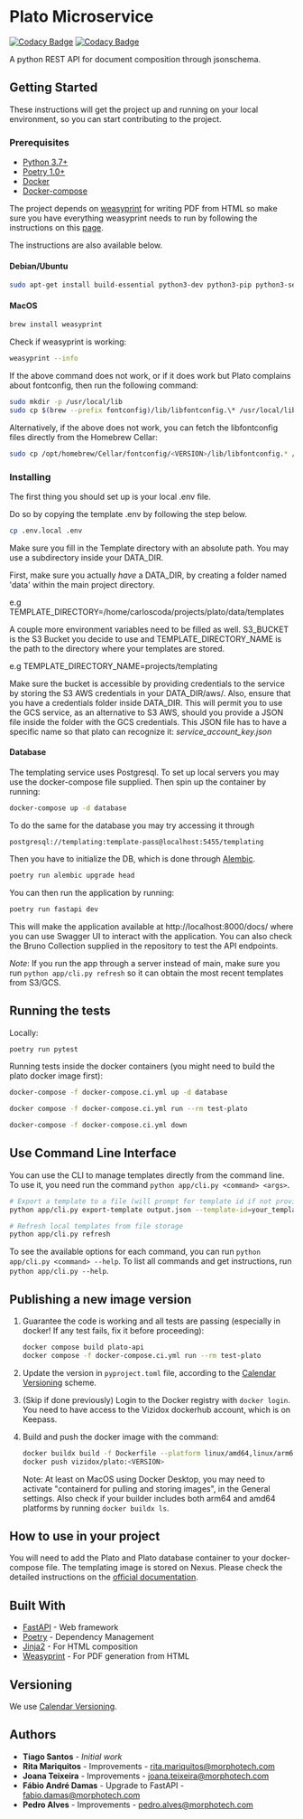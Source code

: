 # Plato Microservice

[![Codacy Badge](https://app.codacy.com/project/badge/Grade/31c109ed05314bb79a65c200026742fa)](https://app.codacy.com/gh/Morphotech/plato/dashboard?utm_source=gh&utm_medium=referral&utm_content=&utm_campaign=Badge_grade)
[![Codacy Badge](https://app.codacy.com/project/badge/Coverage/31c109ed05314bb79a65c200026742fa)](https://app.codacy.com/gh/Morphotech/plato/dashboard?utm_source=gh&utm_medium=referral&utm_content=&utm_campaign=Badge_coverage)

A python REST API for document composition through jsonschema.

## Getting Started

These instructions will get the project up and running on your local environment, so you can start contributing to the project.

### Prerequisites

- [Python 3.7+](https://www.python.org/)
- [Poetry 1.0+](https://python-poetry.org/)
- [Docker](https://docker.com)
- [Docker-compose](https://docs.docker.com/compose/)

The project depends on [weasyprint](https://weasyprint.org/) for writing PDF from HTML so make sure you have everything
weasyprint needs to run by following the instructions on this [page](https://weasyprint.readthedocs.io/en/latest/install.html#linux).

The instructions are also available below.

#### Debian/Ubuntu

```bash
sudo apt-get install build-essential python3-dev python3-pip python3-setuptools python3-wheel python3-cffi libcairo2 libpango-1.0-0 libpangocairo-1.0-0 libgdk-pixbuf2.0-0 libffi-dev shared-mime-info

```

#### MacOS

```bash
brew install weasyprint
```

Check if weasyprint is working:

```bash
weasyprint --info
```

If the above command does not work, or if it does work but Plato complains about fontconfig, then run the following command:

```bash
sudo mkdir -p /usr/local/lib
sudo cp $(brew --prefix fontconfig)/lib/libfontconfig.\* /usr/local/lib
```

Alternatively, if the above does not work, you can fetch the libfontconfig files directly from the Homebrew Cellar:

```bash
sudo cp /opt/homebrew/Cellar/fontconfig/<VERSION>/lib/libfontconfig.* /usr/local/lib
````

### Installing

The first thing you should set up is your local .env file.

Do so by copying the template .env by following the step below.

```bash
cp .env.local .env
```

Make sure you fill in the Template directory with an absolute path.
You may use a subdirectory inside your DATA_DIR.

First, make sure you actually _have_ a DATA_DIR, by creating a folder named 'data' within the main project directory.

e.g TEMPLATE_DIRECTORY=/home/carloscoda/projects/plato/data/templates

A couple more environment variables need to be filled as well.
S3_BUCKET is the S3 Bucket you decide to use and TEMPLATE_DIRECTORY_NAME is the path to
the directory where your templates are stored.

e.g TEMPLATE_DIRECTORY_NAME=projects/templating

Make sure the bucket is accessible by providing credentials to the service by
storing the S3 AWS credentials in your DATA_DIR/aws/. Also, ensure that you have a credentials folder inside DATA_DIR.
This will permit you to use the GCS service, as an alternative to S3 AWS, should you provide a JSON file inside 
the folder with the GCS credentials. This JSON file has to have a specific name so that plato can recognize it: 
*service_account_key.json*

#### Database

The templating service uses Postgresql.
To set up local servers you may use the docker-compose file supplied. Then spin up the container by running:

```bash
docker-compose up -d database
```

To do the same for the database you may try accessing it through

```
postgresql://templating:template-pass@localhost:5455/templating
```

Then you have to initialize the DB, which is done through [Alembic](https://alembic.sqlalchemy.org).

```bash
poetry run alembic upgrade head
```

You can then run the application by running:

```bash
poetry run fastapi dev
```

This will make the application available at http://localhost:8000/docs/
where you can use Swagger UI to interact with the application. 
You can also check the Bruno Collection supplied in the repository to test the API endpoints.

_Note_: If you run the app through a server instead of main, make sure you run `python app/cli.py refresh`
so it can obtain the most recent templates from S3/GCS.

## Running the tests

Locally:

```bash
poetry run pytest
```

Running tests inside the docker containers (you might need to build the plato docker image first):

```bash
docker-compose -f docker-compose.ci.yml up -d database

docker compose -f docker-compose.ci.yml run --rm test-plato

docker-compose -f docker-compose.ci.yml down

```

## Use Command Line Interface

You can use the CLI to manage templates directly from the command line. To use it, you need run the command `python app/cli.py <command> <args>`.

```bash
# Export a template to a file (will prompt for template id if not provided)
python app/cli.py export-template output.json --template-id=your_template_id

# Refresh local templates from file storage
python app/cli.py refresh
```

To see the available options for each command, you can run `python app/cli.py <command> --help`. To list all commands and get instructions, run `python app/cli.py --help`.

## Publishing a new image version

1. Guarantee the code is working and all tests are passing (especially in docker! If any test fails, fix it before proceeding):
    ```bash
    docker compose build plato-api
    docker compose -f docker-compose.ci.yml run --rm test-plato
    ```
   
2. Update the version in `pyproject.toml` file, according to the [Calendar Versioning](https://calver.org/) scheme.
3. (Skip if done previously) Login to the Docker registry with `docker login`. You need to have access to the Vizidox dockerhub account, which is on Keepass.
4. Build and push the docker image with the command:

    ```bash
    docker buildx build -f Dockerfile --platform linux/amd64,linux/arm64 -t 'vizidox/plato:<VERSION>' .
    docker push vizidox/plato:<VERSION>
    ```

    Note: At least on MacOS using Docker Desktop, you may need to activate "containerd for pulling and storing images", in the General settings. Also check if your builder includes both arm64 and amd64 platforms by running `docker buildx ls`.

## How to use in your project

You will need to add the Plato and Plato database container to your docker-compose file. The templating image is stored on Nexus.
Please check the detailed instructions on the [official documentation](https://plato.vizidox.com).

## Built With

- [FastAPI](https://fastapi.tiangolo.com/) - Web framework
- [Poetry](https://python-poetry.org/) - Dependency Management
- [Jinja2](https://palletsprojects.com/p/jinja/) - For HTML composition
- [Weasyprint](https://weasyprint.org/) - For PDF generation from HTML

## Versioning

We use [Calendar Versioning](https://calver.org/).

## Authors

- **Tiago Santos** - _Initial work_
- **Rita Mariquitos** - Improvements - rita.mariquitos@morphotech.com
- **Joana Teixeira** - Improvements - joana.teixeira@morphotech.com
- **Fábio André Damas** - Upgrade to FastAPI - fabio.damas@morphotech.com
- **Pedro Alves** - Improvements - pedro.alves@morphotech.com
